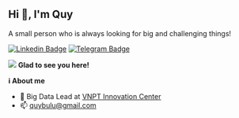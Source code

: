 ##  Hi 👋, I'm Quy

A small person who is always looking for big and challenging things!

[![Linkedin Badge](https://img.shields.io/badge/-LinkedIn-0e76a8?style=flat-square&logo=Linkedin&logoColor=white)](https://www.linkedin.com/in/quydx87/)
[![Telegram Badge](https://img.shields.io/badge/-Telegram-0088cc?style=flat-square&logo=Telegram&logoColor=white)](https://t.me/quydx)

![](https://komarev.com/ghpvc/?username=quydx&color=blueviolet&style=flat) 
**Glad to see you here! &nbsp;** 

**ℹ About me**  
- 💼 Big Data Lead at [VNPT Innovation Center](https://icenter.ai/vi)  
- 📫 quybulu@gmail.com  

